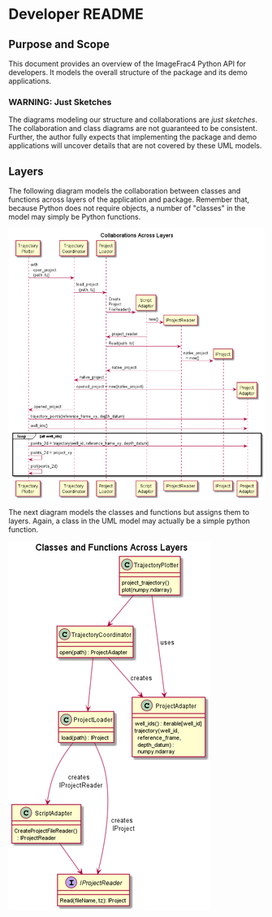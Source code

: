# Developer README

## Purpose and Scope

This document provides an overview of the ImageFrac4 Python API for developers. It models the overall 
structure of the package and its demo applications.

### WARNING: Just Sketches

The diagrams modeling our structure and collaborations are _just sketches_. The collaboration and class 
diagrams are not guaranteed to be consistent. Further, the author fully expects that implementing the package
 and demo applications will uncover details that are not covered by these UML models.

## Layers

The following diagram models the collaboration between classes and functions across layers of the application
 and package. Remember that, because Python does not require objects, a number of "classes" in the model may 
 simply be Python functions.

![Collaborations Across Layers](./layer-collaboration.png)

The next diagram models the classes and functions but assigns them to layers. Again, a class in the UML model 
may actually be a simple python function.

![Classes/Functions in Layers](./layer-structure.png)
